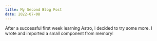 ```yaml
---
title: My Second Blog Post
date: 2022-07-08
---
```


After a successful first week learning Astro, I decided to try some more. I wrote and imported a small component from memory!
